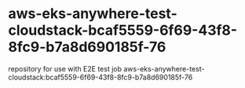 # aws-eks-anywhere-test-cloudstack-bcaf5559-6f69-43f8-8fc9-b7a8d690185f-76
repository for use with E2E test job aws-eks-anywhere-test-cloudstack:bcaf5559-6f69-43f8-8fc9-b7a8d690185f-76
